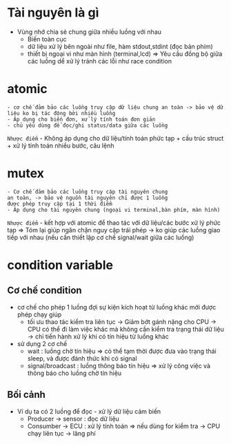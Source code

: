 # Tài nguyên là gì 
- Vùng nhớ chia sẻ chung giữa nhiều luồng với nhau
    + Biến toàn cục
    + dữ liệu xử lý bên ngoài như file, hàm stdout,stdint (đọc bản phím)
    + thiết bị ngoại vi như màn hình (terminal,lcd)
    => Yêu cầu đồng bộ giữa các luồng dể xử lý tránh các lỗi như race condition 
# atomic 
    - cơ chế đảm bảo các luồng truy cập dữ liệu chung an toàn -> bảo vệ dữ liệu ko bị tác động bởi nhiều luồng
    - Áp dụng cho biến đơn, xử lý tính toán đơn giản
    - chủ yếu dùng để đọc/ghi status/data giữa các luồng
`Nhược điểm`
    - Không áp dụng cho dữ liệu/tính toán phức tạp
        + cấu trúc struct
        + xử lý tính toán nhiều bước, câu lệnh
# mutex
    - Cơ chế đảm bảo các luồng truy cập tài nguyên chung 
    an toàn, -> bảo vệ nguồn tài nguyên chỉ được 1 luồng
    được phép truy cập tại 1 thời điểm
    - Áp dụng cho tài nguyên chung (ngoại vi terminal,bàn phím, màn hình)
`Nhược điểm`
    - kết hợp với atomic để thao tác với dữ liệu/các bước xử lý phức tạp
=> Tóm lại giúp ngăn chặn nguy cập trái phép -> ko giúp các luồng giao tiếp với nhau (nếu cần thiết lập cơ chế signal/wait giữa các luồng)
# condition variable 
## Cơ chế condition
- cơ chế cho phép 1 luồng đợi sự kiện kích hoạt từ luồng khác mới được phép chạy giúp
    + tối ưu thao tác kiểm tra liên tục -> Giảm bớt gánh 
      nặng cho CPU 
      -> CPU có thể đi làm việc khác mà không
      cần kiểm tra trạng thái dữ liệu
      -> chỉ tiến hành xử lý khi có tín hiệu từ luồng khác
- sử dụng 2 cơ chế
    + wait   : luồng chờ tín hiệu 
    => có thể tạm thời được đưa vào trạng thái sleep, và 
    được đánh thức khi có signal
    + signal/broadcast : luồng thông báo tín hiệu
    => xử lý công việc và thông báo cho luồng chờ tín hiệu
## Bối cảnh
- Ví dụ ta có 2 luồng để đọc - xử lý dữ liệu cảm biến 
    + Producer -> sensor : đọc dữ liệu
    + Consumber -> ECU   : xử lý tính toán
    => nếu dùng for kiểm tra -> CPU chạy liên tục -> lãng phí